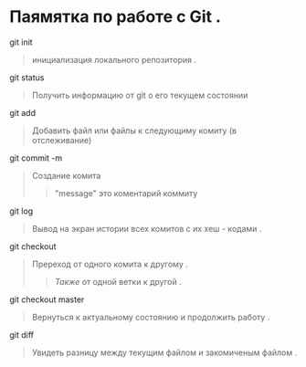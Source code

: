 # Паямятка по работе с Git .

git init 

> инициализация локального репозитория .

git status
> Получить информацию от git о его текущем состоянии

git add

>Добавить файл или файлы к следующиму комиту (в отслеживание)

git commit -m 

> Создание комита
>> "message" это коментарий коммиту

git log

>Вывод на экран истории всех комитов с их хеш - кодами .

git checkout

>Пререход от одного комита к другому .
>>_Также_ от одной ветки к другой .

git checkout master

>Вернуться к актуальному состоянию и продолжить работу .

git diff

> Увидеть разницу между текущим файлом и закомиченым файлом .